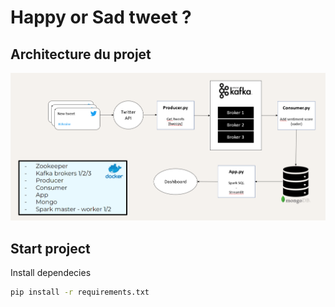 # Happy or Sad tweet ?

## Architecture du projet
![Architecture diagram](image/Pipeline.png)

## Start project
Install dependecies
```bash
pip install -r requirements.txt
```
